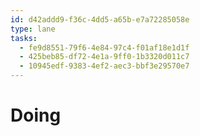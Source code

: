 ```yaml
---
id: d42addd9-f36c-4dd5-a65b-e7a72285058e
type: lane
tasks:
  - fe9d8551-79f6-4e84-97c4-f01af18e1d1f
  - 425beb85-df72-4e1a-9ff0-1b3320d011c7
  - 10945edf-9383-4ef2-aec3-bbf3e29570e7
---
```


# Doing
